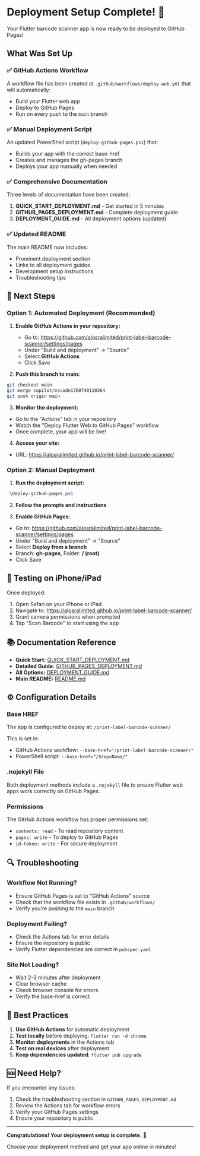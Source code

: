 # Deployment Setup Complete! 🎉

Your Flutter barcode scanner app is now ready to be deployed to GitHub Pages!

## What Was Set Up

### ✅ GitHub Actions Workflow
A workflow file has been created at `.github/workflows/deploy-web.yml` that will automatically:
- Build your Flutter web app
- Deploy to GitHub Pages
- Run on every push to the `main` branch

### ✅ Manual Deployment Script
An updated PowerShell script (`deploy-github-pages.ps1`) that:
- Builds your app with the correct base-href
- Creates and manages the gh-pages branch
- Deploys your app manually when needed

### ✅ Comprehensive Documentation
Three levels of documentation have been created:
1. **QUICK_START_DEPLOYMENT.md** - Get started in 5 minutes
2. **GITHUB_PAGES_DEPLOYMENT.md** - Complete deployment guide
3. **DEPLOYMENT_GUIDE.md** - All deployment options (updated)

### ✅ Updated README
The main README now includes:
- Prominent deployment section
- Links to all deployment guides
- Development setup instructions
- Troubleshooting tips

## 🚀 Next Steps

### Option 1: Automated Deployment (Recommended)

1. **Enable GitHub Actions in your repository:**
   - Go to: https://github.com/alosralimited/print-label-barcode-scanner/settings/pages
   - Under "Build and deployment" → "Source"
   - Select **GitHub Actions**
   - Click Save

2. **Push this branch to main:**
```bash
git checkout main
git merge copilot/vscode1760740110364
git push origin main
```

3. **Monitor the deployment:**
- Go to the "Actions" tab in your repository
- Watch the "Deploy Flutter Web to GitHub Pages" workflow
- Once complete, your app will be live!

4. **Access your site:**
- URL: https://alosralimited.github.io/print-label-barcode-scanner/

### Option 2: Manual Deployment

1. **Run the deployment script:**
```powershell
.\deploy-github-pages.ps1
```

2. **Follow the prompts and instructions**

3. **Enable GitHub Pages:**
- Go to: https://github.com/alosralimited/print-label-barcode-scanner/settings/pages
- Under "Build and deployment" → "Source"
- Select **Deploy from a branch**
- Branch: **gh-pages**, Folder: **/ (root)**
- Click Save

## 📱 Testing on iPhone/iPad

Once deployed:
1. Open Safari on your iPhone or iPad
2. Navigate to: https://alosralimited.github.io/print-label-barcode-scanner/
3. Grant camera permissions when prompted
4. Tap "Scan Barcode" to start using the app

## 📚 Documentation Reference

- **Quick Start:** [QUICK_START_DEPLOYMENT.md](QUICK_START_DEPLOYMENT.md)
- **Detailed Guide:** [GITHUB_PAGES_DEPLOYMENT.md](GITHUB_PAGES_DEPLOYMENT.md)
- **All Options:** [DEPLOYMENT_GUIDE.md](DEPLOYMENT_GUIDE.md)
- **Main README:** [README.md](README.md)

## ⚙️ Configuration Details

### Base HREF
The app is configured to deploy at: `/print-label-barcode-scanner/`

This is set in:
- GitHub Actions workflow: `--base-href="/print-label-barcode-scanner/"`
- PowerShell script: `--base-href="/$repoName/"`

### .nojekyll File
Both deployment methods include a `.nojekyll` file to ensure Flutter web apps work correctly on GitHub Pages.

### Permissions
The GitHub Actions workflow has proper permissions set:
- `contents: read` - To read repository content
- `pages: write` - To deploy to GitHub Pages
- `id-token: write` - For secure deployment

## 🔍 Troubleshooting

### Workflow Not Running?
- Ensure GitHub Pages is set to "GitHub Actions" source
- Check that the workflow file exists in `.github/workflows/`
- Verify you're pushing to the `main` branch

### Deployment Failing?
- Check the Actions tab for error details
- Ensure the repository is public
- Verify Flutter dependencies are correct in `pubspec.yaml`

### Site Not Loading?
- Wait 2-3 minutes after deployment
- Clear browser cache
- Check browser console for errors
- Verify the base-href is correct

## 🎯 Best Practices

1. **Use GitHub Actions** for automatic deployment
2. **Test locally** before deploying: `flutter run -d chrome`
3. **Monitor deployments** in the Actions tab
4. **Test on real devices** after deployment
5. **Keep dependencies updated**: `flutter pub upgrade`

## 🆘 Need Help?

If you encounter any issues:
1. Check the troubleshooting section in `GITHUB_PAGES_DEPLOYMENT.md`
2. Review the Actions tab for workflow errors
3. Verify your GitHub Pages settings
4. Ensure your repository is public

---

**Congratulations! Your deployment setup is complete.** 🎊

Choose your deployment method and get your app online in minutes!
